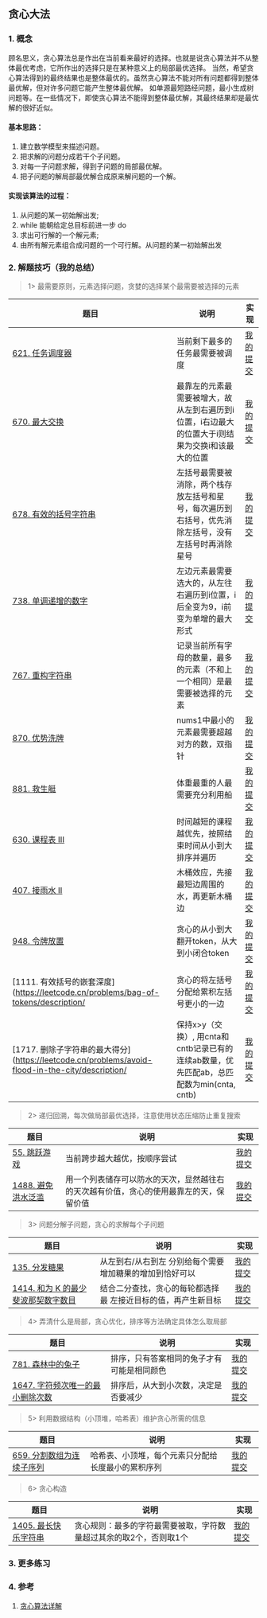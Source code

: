 ## 贪心大法

### 1. 概念
顾名思义，贪心算法总是作出在当前看来最好的选择。也就是说贪心算法并不从整体最优考虑，它所作出的选择只是在某种意义上的局部最优选择。
当然，希望贪心算法得到的最终结果也是整体最优的。虽然贪心算法不能对所有问题都得到整体最优解，但对许多问题它能产生整体最优解。
如单源最短路经问题，最小生成树问题等。在一些情况下，即使贪心算法不能得到整体最优解，其最终结果却是最优解的很好近似。


#### 基本思路：
1. 建立数学模型来描述问题。
2. 把求解的问题分成若干个子问题。
3. 对每一子问题求解，得到子问题的局部最优解。
4. 把子问题的解局部最优解合成原来解问题的一个解。
      


#### 实现该算法的过程：
1. 从问题的某一初始解出发;
2. while 能朝给定总目标前进一步 do
3. 求出可行解的一个解元素;
4. 由所有解元素组合成问题的一个可行解。从问题的某一初始解出发

### 2. 解题技巧（我的总结）

> 1> 最需要原则，元素选择问题，贪婪的选择某个最需要被选择的元素
> 
| 题目                                                                                 | 说明                                                           | 实现                                                                           |
|------------------------------------------------------------------------------------|--------------------------------------------------------------|------------------------------------------------------------------------------|
| [621. 任务调度器](https://leetcode.cn/problems/task-scheduler/description/)             | 当前剩下最多的任务最需要被调度                                              | [我的提交](https://leetcode.cn/problems/task-scheduler/submissions/478746885/) |
| [670. 最大交换](https://leetcode.cn/problems/maximum-swap/description/)                | 最靠左的元素最需要被增大，故从左到右遍历到i位置，i右边最大的位置大于i则结果为交换i和该最大的位置           | [我的提交](https://leetcode.cn/problems/maximum-swap/submissions/471160121/) |
| [678. 有效的括号字符串](https://leetcode.cn/problems/valid-parenthesis-string/description/) | 左括号最需要被消除，两个栈存放左括号和星号，每次遍历到右括号，优先消除左括号，没有左括号时再消除星号           | [我的提交](https://leetcode.cn/problems/valid-parenthesis-string/submissions/471177162/) |
| [738. 单调递增的数字](https://leetcode.cn/problems/monotone-increasing-digits/)           | 左边元素最需要选大的，从左往右遍历到i位置，i后全变为9，i前变为单增的最大形式                     | [我的提交](https://leetcode.cn/problems/valid-parenthesis-string/submissions/471177162/) |
| [767. 重构字符串](https://leetcode.cn/problems/reorganize-string/description/)          | 记录当前所有字母的数量，最多的元素（不和上一个相同）是最需要被选择的元素                         | [我的提交](https://leetcode.cn/problems/reorganize-string/submissions/471209764/) |
| [870. 优势洗牌](https://leetcode.cn/problems/advantage-shuffle/description/)           | nums1中最小的元素最需要超越对方的数，双指针                                     | [我的提交](https://leetcode.cn/problems/advantage-shuffle/submissions/471365063/) |
| [881. 救生艇](https://leetcode.cn/problems/boats-to-save-people/description/)         | 体重最重的人最需要充分利用船                                               | [我的提交](https://leetcode.cn/problems/boats-to-save-people/submissions/471367754/) |
| [630. 课程表 III](https://leetcode.cn/problems/course-schedule-iii/description/)      | 时间越短的课程越优先，按照结束时间从小到大排序并遍历                                   | [我的提交](https://leetcode.cn/problems/course-schedule-iii/submissions/485409704/) |
| [407. 接雨水 II](https://leetcode.cn/problems/trapping-rain-water-ii/description/)    | 木桶效应，先接最短边周围的水，再更新木桶边                                        | [我的提交](https://leetcode.cn/problems/trapping-rain-water-ii/submissions/488936221/) |
| [948. 令牌放置](https://leetcode.cn/problems/bag-of-tokens/description/)              | 贪心的从小到大翻开token，从大到小闭合token                                   | [我的提交](https://leetcode.cn/problems/bag-of-tokens/submissions/490914671/) |
| [1111. 有效括号的嵌套深度](https://leetcode.cn/problems/bag-of-tokens/description/     | 贪心的将左括号分配给累积左括号更小的一边                                         | [我的提交](https://leetcode.cn/problems/maximum-nesting-depth-of-two-valid-parentheses-strings/submissions/492209285/) |
| [1717. 删除子字符串的最大得分](https://leetcode.cn/problems/avoid-flood-in-the-city/description/     | 保持x>y（交换）, 用cnta和cntb记录已有的连续ab数量，优先匹配ab，总匹配数为min(cnta, cntb) | [我的提交](https://leetcode.cn/problems/maximum-score-from-removing-substrings/submissions/494440624/) |

> 2> 递归回溯，每次做局部最优选择，注意使用状态压缩防止重复搜索
>
| 题目                                                              | 说明                                          | 实现                                                                            |
|-----------------------------------------------------------------|---------------------------------------------|-------------------------------------------------------------------------------|
| [55. 跳跃游戏](https://leetcode.cn/problems/jump-game/description/) | 当前跨步越大越优，按顺序尝试                              | [我的提交](https://leetcode.cn/problems/jump-game/submissions/460023694/) |
| [1488. 避免洪水泛滥](https://leetcode.cn/problems/avoid-flood-in-the-city/description/) | 用一个列表储存可以防水的天次，显然越往右的天次越有价值，贪心的使用最靠左的天，保留价值 | [我的提交](https://leetcode.cn/problems/avoid-flood-in-the-city/submissions/493602881/) |


> 3> 问题分解子问题，贪心的求解每个子问题
>
| 题目                                                             | 说明                              | 实现                                                                            |
|----------------------------------------------------------------|---------------------------------|-------------------------------------------------------------------------------|
| [135. 分发糖果](https://leetcode.cn/problems/candy/description/) | 从左到右/从右到左 分别给每个需要增加糖果的增加到恰好可以   | [我的提交](https://leetcode.cn/problems/candy/submissions/487449654/) |
| [1414. 和为 K 的最少斐波那契数字数目](https://leetcode.cn/problems/find-the-minimum-number-of-fibonacci-numbers-whose-sum-is-k/description/) | 结合二分查找，贪心的每轮都选择最 左接近目标的值，再产生新目标 | [我的提交](https://leetcode.cn/problems/find-the-minimum-number-of-fibonacci-numbers-whose-sum-is-k/submissions/493239895/) |

> 4> 弄清什么是局部，贪心优化，排序等方法确定具体怎么取局部
>
| 题目                                                              | 说明                    | 实现                                                                            |
|-----------------------------------------------------------------|-----------------------|-------------------------------------------------------------------------------|
| [781. 森林中的兔子](https://leetcode.cn/problems/rabbits-in-forest/description/) | 排序，只有答案相同的兔子才有可能是相同颜色 | [我的提交](https://leetcode.cn/problems/rabbits-in-forest/submissions/471254724/) |
| [1647. 字符频次唯一的最小删除次数](https://leetcode.cn/problems/minimum-deletions-to-make-character-frequencies-unique/description/) | 排序后，从大到小次数，决定是否要减少    | [我的提交](https://leetcode.cn/problems/minimum-deletions-to-make-character-frequencies-unique/submissions/494236065/) |

> 5> 利用数据结构（小顶堆，哈希表）维护贪心所需的信息
>
| 题目                                                              | 说明                        | 实现                                                                            |
|-----------------------------------------------------------------|---------------------------|-------------------------------------------------------------------------------|
| [659. 分割数组为连续子序列](https://leetcode.cn/problems/split-array-into-consecutive-subsequences/description/) | 哈希表、小顶堆，每个元素只分配给长度最小的累积序列 | [我的提交](https://leetcode.cn/problems/split-array-into-consecutive-subsequences/submissions/490113579/) |

> 6> 贪心构造
>
| 题目                                                              | 说明                                 | 实现                                                                            |
|-----------------------------------------------------------------|------------------------------------|-------------------------------------------------------------------------------|
| [1405. 最长快乐字符串](https://leetcode.cn/problems/longest-happy-string/description/) | 贪心规则：最多的字符最需要被取，字符数量超过其余的取2个，否则取1个 | [我的提交](https://leetcode.cn/problems/longest-happy-string/submissions/493194366/) |


### 3. 更多练习


### 4. 参考
1. [贪心算法详解 ](https://mp.weixin.qq.com/s?__biz=MzU1NjEwMTY0Mw==&mid=2247551986&idx=1&sn=cf291ece55b4f6ef650e13f191cc189b&chksm=fbc87296ccbffb8068158832461e9dab75ee8f7b3a88aa015e709d593ca110ef135e456135d4&scene=27) 